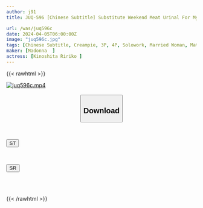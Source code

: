```yaml
---
author: j91
title: JUQ-596 [Chinese Subtitle] Substitute Weekend Meat Urinal For My Beloved Husband. I Was Kept Creampied Over And Over Again By This Extremely Evil Old Man Until I Became Pregnant... Ririko Kinoshita

url: /was/juq596c
date: 2024-04-05T06:00:00Z
image: "juq596c.jpg"
tags: [Chinese Subtitle, Creampie, 3P, 4P, Solowork, Married Woman, Mature Woman, Conceived	]
maker: [Madonna  ]
actress: [Kinoshita Ririko ]
---
```



{{< rawhtml >}}

<div class="video" data-videoid="ygDeOO4JXMf1DDq">
    <a href="javascript:;">
        <img src="/was/juq596c/juq596c.jpg" width="WIDTH" height="HEIGHT" alt="juq596c.mp4" loading="lazy">
    </a>
</div>

<script type="text/javascript" src="https://j91.asia/asset/on-demand-st.js"></script>

<br>
  <link rel="stylesheet" href="https://j91.asia/asset/bs5.css">
  
  <center>
  <button class="btn btn-primary" type="button" data-bs-toggle="collapse" data-bs-target=".multi-collapse" aria-expanded="false" aria-controls="multiCollapseExample1 multiCollapseExample2"><h2>Download</h2></button></center>
</p>
<div class="row">
  <div class="col">
    <div class="collapse multi-collapse" id="multiCollapseExample1">
      <div class="card card-body">
	      	      <br>
<div class="buttons">  
<p><a href="https://streamtape.to/v/ygDeOO4JXMf1DDq" target="_blank"><button class="btn-hover color-3"><i class="fa fa-download"></i> ST</button></a></p></div>
    </div>
  </div>
</div>
  <div class="col">
    <div class="collapse multi-collapse" id="multiCollapseExample2">
      <div class="card card-body">
	      <br>
<div class="buttons">
<p><a href="https://rubystm.com/bjch06x4px8k" target="_blank"><button class="btn-hover color-9"><i class="fa fa-download"></i> SR</button></a></p></div>
<br><br>
      </div>
    </div>
  </div>
</div>

{{< /rawhtml >}}